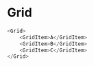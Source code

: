 # Grid

```javascript
<Grid>
    <GridItem>A</GridItem>
    <GridItem>B</GridItem>
    <GridItem>C</GridItem>
</Grid>
```